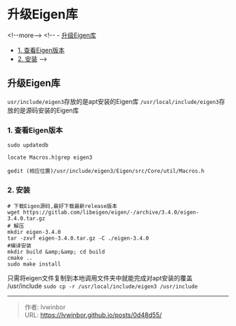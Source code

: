 # 升级Eigen库


&lt;!--more--&gt;
&lt;!-- - [升级Eigen库](#升级eigen库)
  - [1. 查看Eigen版本](#1-查看eigen版本)
  - [2. 安装](#2-安装) --&gt;

## 升级Eigen库

`usr/include/eigen3`存放的是apt安装的Eigen库
`/usr/local/include/eigen3`存放的是源码安装的Eigen库

### 1. 查看Eigen版本

    sudo updatedb

    locate Macros.h|grep eigen3

    gedit (相应位置)/usr/include/eigen3/Eigen/src/Core/util/Macros.h



### 2. 安装

    # 下载Eigen源码,最好下载最新release版本
    wget https://gitlab.com/libeigen/eigen/-/archive/3.4.0/eigen-3.4.0.tar.gz
    # 解压
    mkdir eigen-3.4.0
    tar -zxvf eigen-3.4.0.tar.gz -C ./eigen-3.4.0
    #编译安装
    mkdir build &amp;&amp; cd build
    cmake ..
    sudo make install

只需将eigen文件复制到本地调用文件夹中就能完成对apt安装的覆盖 /usr/include
`sudo cp -r /usr/local/include/eigen3 /usr/include `


---

> 作者: lvwinbor  
> URL: https://lvwinbor.github.io/posts/0d48d55/  


